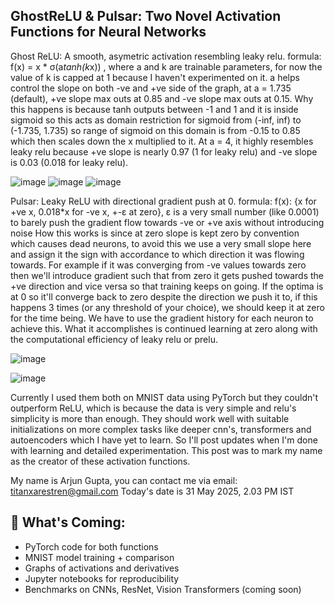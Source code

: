 ## GhostReLU & Pulsar: Two Novel Activation Functions for Neural Networks

Ghost ReLU: A smooth, asymetric activation resembling leaky relu.
formula: f(x) = x * σ(a*tanh(k*x)) , where a and k are trainable parameters, for now the value of k is capped at 1 because I haven't experimented on it. a helps control the slope on both -ve and +ve side of the graph, at a = 1.735 (default), +ve slope max outs at 0.85 and -ve slope max outs at 0.15. Why this happens is because tanh outputs between -1 and 1 and it is inside sigmoid so this acts as domain restriction for sigmoid from (-inf, inf) to (-1.735, 1.735) so range of sigmoid on this  domain is from -0.15 to 0.85 which then scales down the x multiplied to it. At a = 4, it highly resembles leaky relu because +ve slope is nearly 0.97 (1 for leaky relu) and -ve slope is 0.03 (0.018 for leaky relu).

![image](https://github.com/user-attachments/assets/8e9c7e4a-f12e-4846-ae5f-11833b15d462)
![image](https://github.com/user-attachments/assets/1b5f58a3-0730-4c65-b690-684cb2503c8b)
![image](https://github.com/user-attachments/assets/578084c2-c471-4627-837c-6faa33c8913b)

Pulsar: Leaky ReLU with directional gradient push at 0.
formula: f(x): {x for +ve x,
                0.018*x for -ve x,
                +-ε at zero}, 	ε is a very small number (like 0.0001) to barely push the gradient flow towards -ve or +ve axis without introducing noise
 How this works is since at zero slope is kept zero by convention which causes dead neurons, to avoid this we use a very small slope here and assign it the sign 
 with accordance to which direction it was flowing towards. For example if it was converging from -ve values towards zero then we'll introduce gradient such that
 from zero it gets pushed towards the +ve direction and vice versa so that training keeps on going. If the optima is at 0 so it'll converge back to zero despite
 the direction we push it to, if this happens 3 times (or any threshold of your choice), we should keep it at zero for the time being. We have to use the
 gradient history for each neuron to achieve this. What it accomplishes is continued learning at zero along with the computational efficiency of leaky relu or
 prelu.

 ![image](https://github.com/user-attachments/assets/91f5326a-f4f4-4a61-aa91-4f90fc286991)

 ![image](https://github.com/user-attachments/assets/f819bdb0-ee0a-43e0-891e-8a1b9374239c)


Currently I used them both on MNIST data using PyTorch but they couldn't outperform ReLU, which is because the data is very simple and relu's simplicity is more
than enough. They should work well with suitable initializations on more complex tasks like deeper cnn's, transformers and autoencoders which I have yet to learn.
So I'll post updates when I'm done with learning and detailed experimentation. This post was to mark my name as the creator of these activation functions.

My name is Arjun Gupta, you can contact me via email: titanxarestren@gmail.com
Today's date is 31 May 2025, 2.03 PM IST

## 📁 What's Coming:
-  PyTorch code for both functions  
-  MNIST model training + comparison  
-  Graphs of activations and derivatives  
-  Jupyter notebooks for reproducibility  
-  Benchmarks on CNNs, ResNet, Vision Transformers (coming soon)
